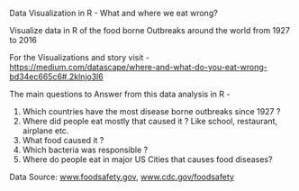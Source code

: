 Data Visualization in R - What and where we eat wrong?

Visualize data in R of the food borne Outbreaks around the world from 1927 to 2016

For the Visualizations and story visit - https://medium.com/datascape/where-and-what-do-you-eat-wrong-bd34ec665c6#.2klnjo3l6

The main questions to Answer from this data analysis in R - 

1. Which countries have the most disease borne outbreaks since 1927 ?
2. Where did people eat mostly that caused it ? Like school, restaurant, airplane etc.
3. What food caused it ?
4. Which bacteria was responsible ?
5. Where do people eat in major US Cities that causes food diseases?


Data Source: www.foodsafety.gov, www.cdc.gov/foodsafety

